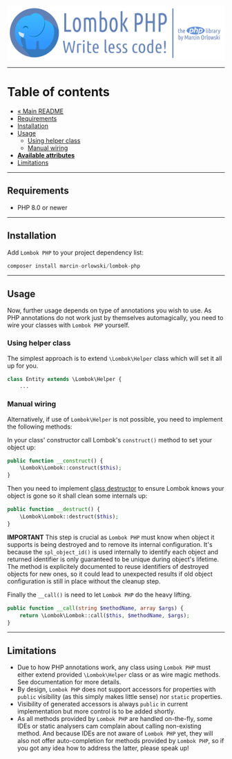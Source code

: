 ![Lombok PHP](../artwork/lombok-php-logo.png)

---

# Table of contents #

* [« Main README](../README.md)
* [Requirements](#requirements)
* [Installation](#installation)
* [Usage](#usage)
  * [Using helper class](#using-helper-class)
  * [Manual wiring](#manual-wiring)
* **[Available attributes](attributes/README.md)**
* [Limitations](#limitations)

---

## Requirements ##

* PHP 8.0 or newer

---

## Installation ##

Add `Lombok PHP` to your project dependency list:

```php
composer install marcin-orlowski/lombok-php
```

---

## Usage ##

Now, further usage depends on type of annotations you wish to use. As PHP annotations do not
work just by themselves automagically, you need to wire your classes with `Lombok PHP` yourself.

### Using helper class ###

The simplest approach is to extend `\Lombok\Helper` class which will set it all up for you.

```php
class Entity extends \Lombok\Helper {
    ...
```

### Manual wiring ###

Alternatively, if use of `Lombok\Helper` is not possible, you need to implement the following
methods:

In your class' constructor call Lombok's `construct()` method to set your object up:

```php
public function __construct() {
    \Lombok\Lombok::construct($this);
}
```

Then you need to implement [class destructor](https://www.php.net/manual/en/language.oop5.decon.php)
to ensure Lombok knows your object is gone so it shall clean some internals up:

```php
public function __destruct() {
    \Lombok\Lombok::destruct($this);
}
```  

**IMPORTANT** This step is crucial as `Lombok PHP` must know when object it supports is
being destroyed and to remove its internal configuration. It's because the `spl_object_id()`
is used internally to identify each object and returned identifier is only guaranteed to be
unique during object's lifetime. The method is explicitely documented to reuse identifiers
of destroyed objects for new ones, so it could lead to unexpected results if old object
configuration is still in place without the cleanup step.

Finally the `__call()` is need to let `Lombok PHP` do the heavy lifting.

```php
public function __call(string $methodName, array $args) {
    return \Lombok\Lombok::call($this, $methodName, $args);
}
```

---

## Limitations ##

* Due to how PHP annotations work, any class using `Lombok PHP` must either extend provided
  `\Lombok\Helper` class or as wire magic methods. See documentation for more details.
* By design, `Lombok PHP` does not support accessors for properties with `public` visibility
  (as this simply makes little sense) nor `static` properties.
* Visibility of generated accessors is always `public` in current implementation but more
  control is to be added shortly.
* As all methods provided by `Lombok PHP` are handled on-the-fly, some IDEs or static analysers
  cam complain about calling non-existing method. And because IDEs are not aware of `Lombok PHP`
  yet, they will also not offer auto-completion for methods provided by `Lombok PHP`, so if you got
  any idea how to address the latter, please speak up!
